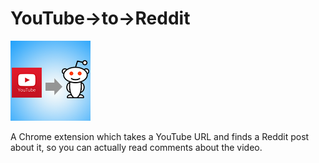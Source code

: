 YouTube->to->Reddit
=================
![alt tag](https://raw.githubusercontent.com/spuleri/youtube-to-reddit/master/images/128.png)

A Chrome extension which takes a YouTube URL and finds a Reddit post about it, so you can actually read comments about the video.


